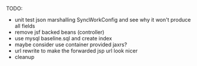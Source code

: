 TODO:

- unit test json marshalling SyncWorkConfig and see why it won't produce all fields
- remove jsf backed beans (controller)
- use mysql baseline.sql and create index
- maybe consider use container provided jaxrs?
- url rewrite to make the forwarded jsp url look nicer
- cleanup

